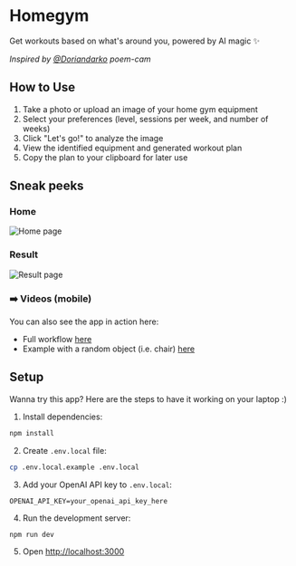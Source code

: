 # Homegym

Get workouts based on what's around you, powered by AI magic ✨

_Inspired by [@Doriandarko](https://github.com/Doriandarko) poem-cam_

## How to Use

1. Take a photo or upload an image of your home gym equipment
2. Select your preferences (level, sessions per week, and number of weeks)
3. Click "Let's go!" to analyze the image
4. View the identified equipment and generated workout plan
5. Copy the plan to your clipboard for later use

## Sneak peeks

### Home
![Home page](docs/assets/home.png)

### Result
![Result page](docs/assets/result.png)

### ➡️ Videos (mobile) 

You can also see the app in action here:
- Full workflow [here](https://www.dropbox.com/scl/fi/rljs59sgowvgg7mslxc65/full-workflow.MP4?rlkey=1v81p275zg7rtrcepqusmwlcn&e=1&st=7abjfk95&dl=0)
- Example with a random object (i.e. chair) [here](https://www.dropbox.com/scl/fi/rljs59sgowvgg7mslxc65/full-workflow.MP4?rlkey=1v81p275zg7rtrcepqusmwlcn&st=7abjfk95&dl=0)

## Setup

Wanna try this app? Here are the steps to have it working on your laptop :)

1. Install dependencies:

```bash
npm install
```

2. Create `.env.local` file:

```bash
cp .env.local.example .env.local
```

3. Add your OpenAI API key to `.env.local`:

```
OPENAI_API_KEY=your_openai_api_key_here
```

4. Run the development server:

```bash
npm run dev
```

5. Open [http://localhost:3000](http://localhost:3000)
